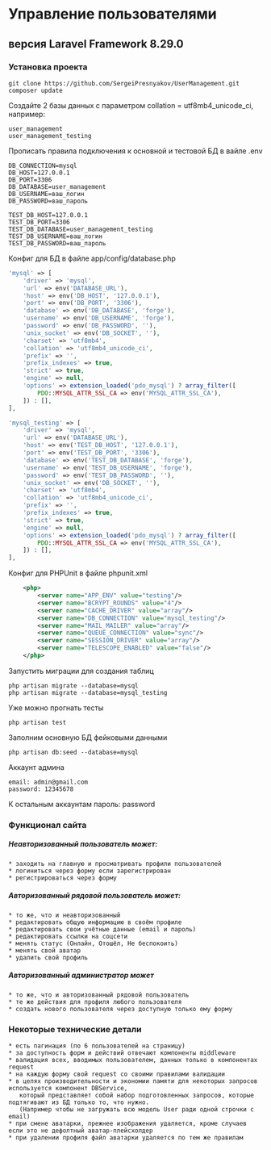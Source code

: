 # Управление пользователями
## версия Laravel Framework 8.29.0


### Установка проекта
    git clone https://github.com/SergeiPresnyakov/UserManagement.git
    composer update

Создайте 2 базы данных с параметром collation = utf8mb4_unicode_ci, например:

    user_management
    user_management_testing


Прописать правила подключения к основной и тестовой БД в вайле .env
```code
DB_CONNECTION=mysql
DB_HOST=127.0.0.1
DB_PORT=3306
DB_DATABASE=user_management
DB_USERNAME=ваш_логин
DB_PASSWORD=ваш_пароль

TEST_DB_HOST=127.0.0.1
TEST_DB_PORT=3306
TEST_DB_DATABASE=user_management_testing
TEST_DB_USERNAME=ваш_логин
TEST_DB_PASSWORD=ваш_пароль
```

Конфиг для БД в файле app/config/database.php
```php
'mysql' => [
    'driver' => 'mysql',
    'url' => env('DATABASE_URL'),
    'host' => env('DB_HOST', '127.0.0.1'),
    'port' => env('DB_PORT', '3306'),
    'database' => env('DB_DATABASE', 'forge'),
    'username' => env('DB_USERNAME', 'forge'),
    'password' => env('DB_PASSWORD', ''),
    'unix_socket' => env('DB_SOCKET', ''),
    'charset' => 'utf8mb4',
    'collation' => 'utf8mb4_unicode_ci',
    'prefix' => '',
    'prefix_indexes' => true,
    'strict' => true,
    'engine' => null,
    'options' => extension_loaded('pdo_mysql') ? array_filter([
        PDO::MYSQL_ATTR_SSL_CA => env('MYSQL_ATTR_SSL_CA'),
    ]) : [],
],

'mysql_testing' => [
    'driver' => 'mysql',
    'url' => env('DATABASE_URL'),
    'host' => env('TEST_DB_HOST', '127.0.0.1'),
    'port' => env('TEST_DB_PORT', '3306'),
    'database' => env('TEST_DB_DATABASE', 'forge'),
    'username' => env('TEST_DB_USERNAME', 'forge'),
    'password' => env('TEST_DB_PASSWORD', ''),
    'unix_socket' => env('DB_SOCKET', ''),
    'charset' => 'utf8mb4',
    'collation' => 'utf8mb4_unicode_ci',
    'prefix' => '',
    'prefix_indexes' => true,
    'strict' => true,
    'engine' => null,
    'options' => extension_loaded('pdo_mysql') ? array_filter([
        PDO::MYSQL_ATTR_SSL_CA => env('MYSQL_ATTR_SSL_CA'),
    ]) : [],
],
```
Конфиг для PHPUnit в файле phpunit.xml
```xml
    <php>
        <server name="APP_ENV" value="testing"/>
        <server name="BCRYPT_ROUNDS" value="4"/>
        <server name="CACHE_DRIVER" value="array"/>
        <server name="DB_CONNECTION" value="mysql_testing"/>
        <server name="MAIL_MAILER" value="array"/>
        <server name="QUEUE_CONNECTION" value="sync"/>
        <server name="SESSION_DRIVER" value="array"/>
        <server name="TELESCOPE_ENABLED" value="false"/>
    </php>
```
Запустить миграции для создания таблиц
```code
php artisan migrate --database=mysql
php artisan migrate --database=mysql_testing
```
Уже можно прогнать тесты
```code
php artisan test
```
Заполним основную БД фейковыми данными 
```code
php artisan db:seed --database=mysql
```
Аккаунт админа

    email: admin@gmail.com
    password: 12345678

К остальным аккаунтам пароль: password


### Функционал сайта

##### Неавторизованный пользователь может:

    * заходить на главную и просматривать профили пользователей
    * логиниться через форму если зарегистрирован
    * регистрироваться через форму

##### Авторизованный рядовой пользователь может:

    * то же, что и неавторизованный
    * редактировать общую информацию в своём профиле
    * редактировать свои учётные данные (email и пароль)
    * редактировать ссылки на соцсети
    * менять статус (Онлайн, Отошёл, Не беспокоить)
    * менять свой аватар
    * удалить свой профиль

##### Авторизованный администратор может

    * то же, что и авторизованный рядовой пользователь
    * те же действия для профиля любого пользователя
    * создать нового пользователя через доступную только ему форму


### Некоторые технические детали

    * есть пагинация (по 6 пользователей на страницу)
    * за доступность форм и действий отвечают компоненты middleware
    * валидация всех, вводимых пользователем, данных только в компонентах request
    * на каждую форму свой request со своими правилами валидации
    * в целях производительности и экономии памяти для некоторых запросов используется компонент DBService, 
       который представляет собой набор подготовленных запросов, которые подтягивают из БД только то, что нужно. 
       (Например чтобы не загружать всю модель User ради одной строчки с email)
    * при смене аватарки, прежнее изображения удаляется, кроме случаев если это не дефолтный аватар-плейсхолдер
    * при удалении профиля файл аватарки удаляется по тем же правилам
